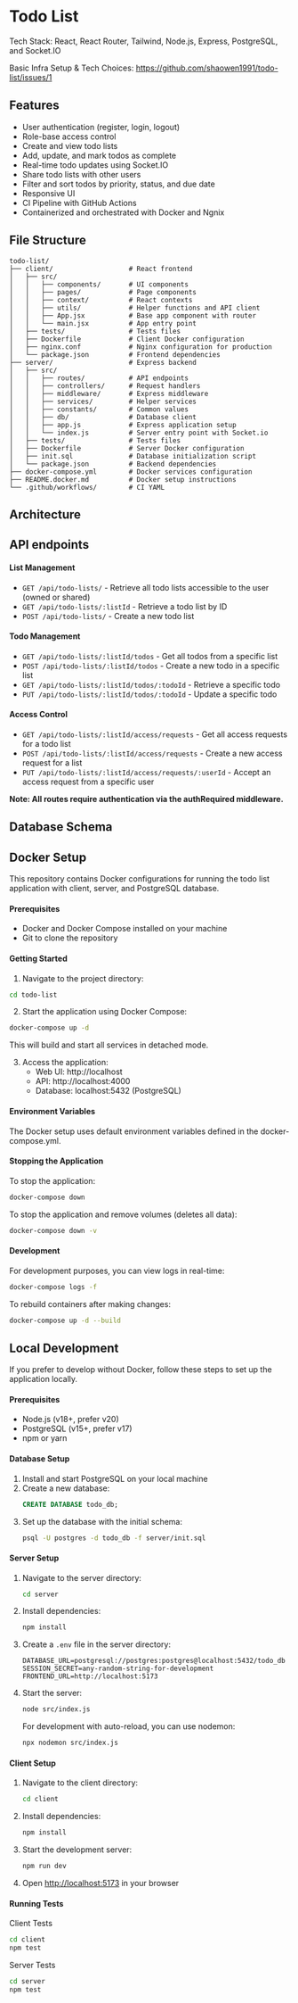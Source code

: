 # Todo List

Tech Stack: React, React Router, Tailwind, Node.js, Express, PostgreSQL, and Socket.IO

Basic Infra Setup & Tech Choices: https://github.com/shaowen1991/todo-list/issues/1

## Features

- User authentication (register, login, logout)
- Role-base access control
- Create and view todo lists
- Add, update, and mark todos as complete
- Real-time todo updates using Socket.IO
- Share todo lists with other users
- Filter and sort todos by priority, status, and due date
- Responsive UI
- CI Pipeline with GitHub Actions
- Containerized and orchestrated with Docker and Ngnix

## File Structure

```
todo-list/
├── client/                   # React frontend
│   ├── src/
│   │   ├── components/       # UI components
│   │   ├── pages/            # Page components
│   │   ├── context/          # React contexts
│   │   ├── utils/            # Helper functions and API client
│   │   ├── App.jsx           # Base app component with router
│   │   └── main.jsx          # App entry point
│   ├── tests/                # Tests files
│   ├── Dockerfile            # Client Docker configuration
│   ├── nginx.conf            # Nginx configuration for production
│   └── package.json          # Frontend dependencies
├── server/                   # Express backend
│   ├── src/
│   │   ├── routes/           # API endpoints
│   │   ├── controllers/      # Request handlers
│   │   ├── middleware/       # Express middleware
│   │   ├── services/         # Helper services
│   │   ├── constants/        # Common values
│   │   ├── db/               # Database client
│   │   ├── app.js            # Express application setup
│   │   └── index.js          # Server entry point with Socket.io
│   ├── tests/                # Tests files
│   ├── Dockerfile            # Server Docker configuration
│   ├── init.sql              # Database initialization script
│   └── package.json          # Backend dependencies
├── docker-compose.yml        # Docker services configuration
├── README.docker.md          # Docker setup instructions
└── .github/workflows/        # CI YAML
```

## Architecture

## API endpoints

#### List Management

- `GET /api/todo-lists/` - Retrieve all todo lists accessible to the user (owned or shared)
- `GET /api/todo-lists/:listId` - Retrieve a todo list by ID
- `POST /api/todo-lists/` - Create a new todo list

#### Todo Management

- `GET /api/todo-lists/:listId/todos` - Get all todos from a specific list
- `POST /api/todo-lists/:listId/todos` - Create a new todo in a specific list
- `GET /api/todo-lists/:listId/todos/:todoId` - Retrieve a specific todo
- `PUT /api/todo-lists/:listId/todos/:todoId` - Update a specific todo

#### Access Control

- `GET /api/todo-lists/:listId/access/requests` - Get all access requests for a todo list
- `POST /api/todo-lists/:listId/access/requests` - Create a new access request for a list
- `PUT /api/todo-lists/:listId/access/requests/:userId` - Accept an access request from a specific user

**Note: All routes require authentication via the authRequired middleware.**

## Database Schema

## Docker Setup

This repository contains Docker configurations for running the todo list application with client, server, and PostgreSQL database.

#### Prerequisites

- Docker and Docker Compose installed on your machine
- Git to clone the repository

#### Getting Started

1. Navigate to the project directory:

```bash
cd todo-list
```

2. Start the application using Docker Compose:

```bash
docker-compose up -d
```

This will build and start all services in detached mode.

3. Access the application:
   - Web UI: http://localhost
   - API: http://localhost:4000
   - Database: localhost:5432 (PostgreSQL)

#### Environment Variables

The Docker setup uses default environment variables defined in the docker-compose.yml.

#### Stopping the Application

To stop the application:

```bash
docker-compose down
```

To stop the application and remove volumes (deletes all data):

```bash
docker-compose down -v
```

#### Development

For development purposes, you can view logs in real-time:

```bash
docker-compose logs -f
```

To rebuild containers after making changes:

```bash
docker-compose up -d --build
```

## Local Development

If you prefer to develop without Docker, follow these steps to set up the application locally.

#### Prerequisites

- Node.js (v18+, prefer v20)
- PostgreSQL (v15+, prefer v17)
- npm or yarn

#### Database Setup

1. Install and start PostgreSQL on your local machine
2. Create a new database:
   ```sql
   CREATE DATABASE todo_db;
   ```
3. Set up the database with the initial schema:
   ```bash
   psql -U postgres -d todo_db -f server/init.sql
   ```

#### Server Setup

1. Navigate to the server directory:

   ```bash
   cd server
   ```

2. Install dependencies:

   ```bash
   npm install
   ```

3. Create a `.env` file in the server directory:

   ```
   DATABASE_URL=postgresql://postgres:postgres@localhost:5432/todo_db
   SESSION_SECRET=any-random-string-for-development
   FRONTEND_URL=http://localhost:5173
   ```

4. Start the server:

   ```bash
   node src/index.js
   ```

   For development with auto-reload, you can use nodemon:

   ```bash
   npx nodemon src/index.js
   ```

#### Client Setup

1. Navigate to the client directory:

   ```bash
   cd client
   ```

2. Install dependencies:

   ```bash
   npm install
   ```

3. Start the development server:

   ```bash
   npm run dev
   ```

4. Open [http://localhost:5173](http://localhost:5173) in your browser

#### Running Tests

Client Tests

```bash
cd client
npm test
```

Server Tests

```bash
cd server
npm test
```

